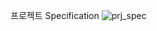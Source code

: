 프로젝트 Specification
![prj_spec](https://user-images.githubusercontent.com/93707418/169465399-cf49b113-e946-4e42-941f-7c61977b7749.jpg)
